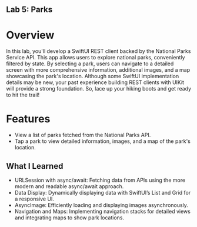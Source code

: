 ## Lab 5: Parks
# Overview
In this lab, you'll develop a SwiftUI REST client backed by the National Parks Service API. This app allows users to explore national parks, conveniently filtered by state. 
By selecting a park, users can navigate to a detailed screen with more comprehensive information, additional images, and a map showcasing the park's location.
Although some SwiftUI implementation details may be new, your past experience building REST clients with UIKit will provide a strong foundation. 
So, lace up your hiking boots and get ready to hit the trail!

# Features
* View a list of parks fetched from the National Parks API.
* Tap a park to view detailed information, images, and a map of the park's location.

## What I Learned

* URLSession with async/await: Fetching data from APIs using the more modern and readable async/await approach.
* Data Display: Dynamically displaying data with SwiftUI’s List and Grid for a responsive UI.
* AsyncImage: Efficiently loading and displaying images asynchronously.
* Navigation and Maps: Implementing navigation stacks for detailed views and integrating maps to show park locations.
